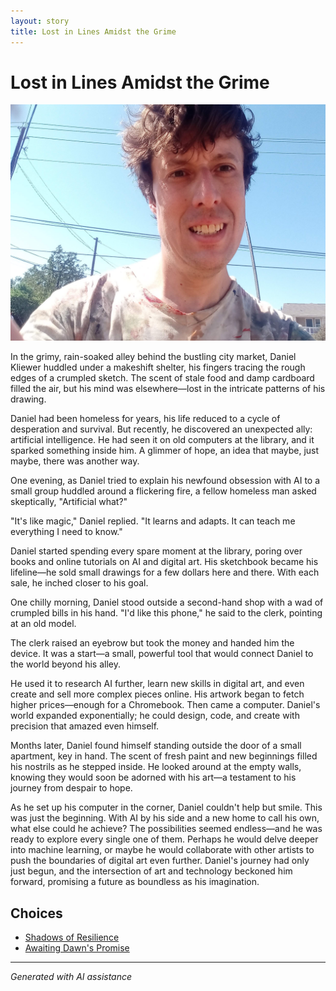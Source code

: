 ```yaml
---
layout: story
title: Lost in Lines Amidst the Grime
---
```


# Lost in Lines Amidst the Grime

![Lost in Lines Amidst the Grime](/input_images/20221013_140515.jpg)

In the grimy, rain-soaked alley behind the bustling city market, Daniel Kliewer huddled under a makeshift shelter, his fingers tracing the rough edges of a crumpled sketch. The scent of stale food and damp cardboard filled the air, but his mind was elsewhere—lost in the intricate patterns of his drawing.

Daniel had been homeless for years, his life reduced to a cycle of desperation and survival. But recently, he discovered an unexpected ally: artificial intelligence. He had seen it on old computers at the library, and it sparked something inside him. A glimmer of hope, an idea that maybe, just maybe, there was another way.

One evening, as Daniel tried to explain his newfound obsession with AI to a small group huddled around a flickering fire, a fellow homeless man asked skeptically, "Artificial what?"

"It's like magic," Daniel replied. "It learns and adapts. It can teach me everything I need to know."

Daniel started spending every spare moment at the library, poring over books and online tutorials on AI and digital art. His sketchbook became his lifeline—he sold small drawings for a few dollars here and there. With each sale, he inched closer to his goal.

One chilly morning, Daniel stood outside a second-hand shop with a wad of crumpled bills in his hand. "I'd like this phone," he said to the clerk, pointing at an old model.

The clerk raised an eyebrow but took the money and handed him the device. It was a start—a small, powerful tool that would connect Daniel to the world beyond his alley.

He used it to research AI further, learn new skills in digital art, and even create and sell more complex pieces online. His artwork began to fetch higher prices—enough for a Chromebook. Then came a computer. Daniel's world expanded exponentially; he could design, code, and create with precision that amazed even himself.

Months later, Daniel found himself standing outside the door of a small apartment, key in hand. The scent of fresh paint and new beginnings filled his nostrils as he stepped inside. He looked around at the empty walls, knowing they would soon be adorned with his art—a testament to his journey from despair to hope.

As he set up his computer in the corner, Daniel couldn't help but smile. This was just the beginning. With AI by his side and a new home to call his own, what else could he achieve? The possibilities seemed endless—and he was ready to explore every single one of them. Perhaps he would delve deeper into machine learning, or maybe he would collaborate with other artists to push the boundaries of digital art even further. Daniel's journey had only just begun, and the intersection of art and technology beckoned him forward, promising a future as boundless as his imagination.


## Choices

* [Shadows of Resilience](/_stories/20221013_125636)
* [Awaiting Dawn's Promise](/_stories/463893960_8751402418287450_1246655841173803972_n)


---
*Generated with AI assistance*
